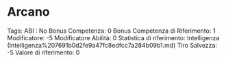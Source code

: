 # Arcano

Tags: ABI
: No
Bonus Competenza: 0
Bonus Competenza di Riferimento: 1
Modificatore: -5
Modificatore  Abilità: 0
Statistica di riferimento: Intelligenza (Intelligenza%207691b0d2fe9a47fc8edfcc7a284b09b1.md)
Tiro Salvezza: -5
Valore di riferimento: 0